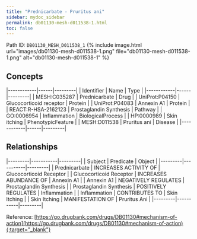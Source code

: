 ```yaml
---
title: "Prednicarbate - Pruritus ani"
sidebar: mydoc_sidebar
permalink: db01130-mesh-d011538-1.html
toc: false 
---
```



Path ID: `DB01130_MESH_D011538_1`
{% include image.html url="images/db01130-mesh-d011538-1.png" file="db01130-mesh-d011538-1.png" alt="db01130-mesh-d011538-1" %}

## Concepts

|------------|------|---------|
| Identifier | Name | Type    |
|------------|------|---------|
| MESH:C035287 | Prednicarbate | Drug |
| UniProt:P04150 | Glucocorticoid receptor | Protein |
| UniProt:P04083 | Annexin A1 | Protein |
| REACT:R-HSA-2162123 | Prostaglandin Synthesis | Pathway |
| GO:0006954 | Inflammation | BiologicalProcess |
| HP:0000989 | Skin itching | PhenotypicFeature |
| MESH:D011538 | Pruritus ani | Disease |
|------------|------|---------|

## Relationships

|---------|-----------|---------|
| Subject | Predicate | Object  |
|---------|-----------|---------|
| Prednicarbate | INCREASES ACTIVITY OF | Glucocorticoid Receptor |
| Glucocorticoid Receptor | INCREASES ABUNDANCE OF | Annexin A1 |
| Annexin A1 | NEGATIVELY REGULATES | Prostaglandin Synthesis |
| Prostaglandin Synthesis | POSITIVELY REGULATES | Inflammation |
| Inflammation | CONTRIBUTES TO | Skin Itching |
| Skin Itching | MANIFESTATION OF | Pruritus Ani |
|---------|-----------|---------|

Reference: [https://go.drugbank.com/drugs/DB01130#mechanism-of-action](https://go.drugbank.com/drugs/DB01130#mechanism-of-action){:target="_blank"}